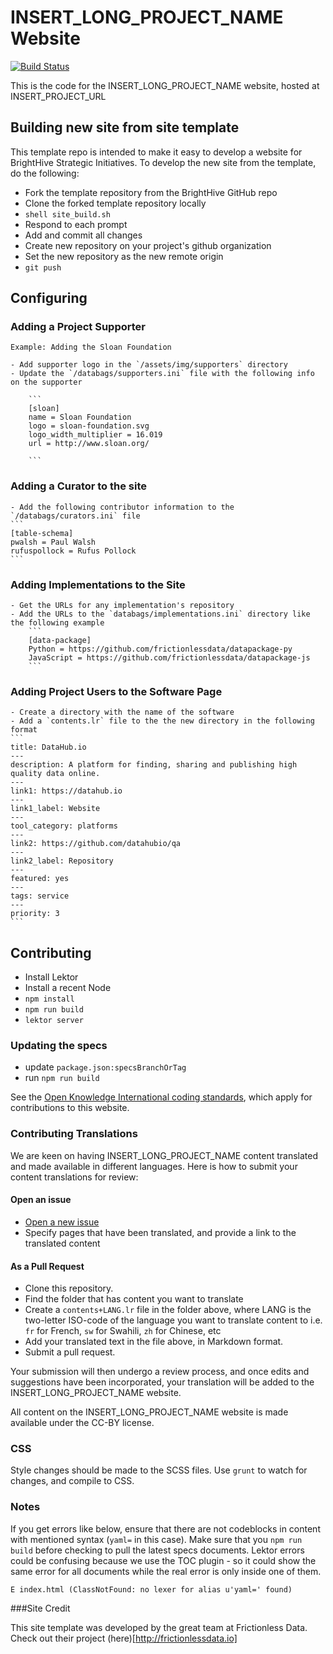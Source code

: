 # INSERT_LONG_PROJECT_NAME Website

[![Build Status](https://travis-ci.org/INSERT_PROJECT_NAME/website.svg)](https://travis-ci.org/INSERT_PROJECT_NAME/website)

This is the code for the INSERT_LONG_PROJECT_NAME website, hosted at INSERT_PROJECT_URL

## Building new site from site template
This template repo is intended to make it easy to develop a website for BrightHive Strategic Initiatives. To develop the new site from the template, do the following:

- Fork the template repository from the BrightHive GitHub repo
- Clone the forked template repository locally
- `shell site_build.sh`
- Respond to each prompt
- Add and commit all changes
- Create new repository on your project's github organization
- Set the new repository as the new remote origin 
- `git push`

## Configuring

### Adding a Project Supporter

	Example: Adding the Sloan Foundation

	- Add supporter logo in the `/assets/img/supporters` directory
	- Update the `/databags/supporters.ini` file with the following info on the supporter

		```
		[sloan]
		name = Sloan Foundation
		logo = sloan-foundation.svg
		logo_width_multiplier = 16.019
		url = http://www.sloan.org/

		```
### Adding a Curator to the site
	
	- Add the following contributor information to the `/databags/curators.ini` file
	```
	[table-schema]
	pwalsh = Paul Walsh
	rufuspollock = Rufus Pollock
	```

### Adding Implementations to the Site

	- Get the URLs for any implementation's repository
	- Add the URLs to the `databags/implementations.ini` directory like the following example
		```
		[data-package]
		Python = https://github.com/frictionlessdata/datapackage-py
		JavaScript = https://github.com/frictionlessdata/datapackage-js
		```
### Adding Project Users to the Software Page

	- Create a directory with the name of the software
	- Add a `contents.lr` file to the the new directory in the following format
	```
	title: DataHub.io
	---
	description: A platform for finding, sharing and publishing high quality data online.
	---
	link1: https://datahub.io
	---
	link1_label: Website
	---
	tool_category: platforms
	---
	link2: https://github.com/datahubio/qa
	---
	link2_label: Repository
	---
	featured: yes
	---
	tags: service
	---
	priority: 3
	```

## Contributing

- Install Lektor
- Install a recent Node
- `npm install`
- `npm run build`
- `lektor server`

### Updating the specs

- update `package.json:specsBranchOrTag`
- run `npm run build`

See the [Open Knowledge International coding standards](https://github.com/okfn/coding-standards), which apply for contributions to this website.

### Contributing Translations

We are keen on having INSERT_LONG_PROJECT_NAME content translated and made available in different languages. Here is how to submit your content translations for review:

#### Open an issue

- [Open a new issue](https://github.com/INSERT_PROJECT_GITHUB_ORG/website/github/issues/new?title=New%20Content%20Translations%20For%20Review&body=bar)
- Specify pages that have been translated, and provide a link to the translated content

#### As a Pull Request

- Clone this repository.
- Find the folder that has content you want to translate
- Create a `contents+LANG.lr` file in the folder above, where LANG is the two-letter ISO-code of the language you want to translate content to i.e. `fr` for French, `sw` for Swahili, `zh` for Chinese, etc
- Add your translated text in the file above, in Markdown format.
- Submit a pull request.

Your submission will then undergo a review process, and once edits and suggestions have been incorporated, your translation will be added to the INSERT_LONG_PROJECT_NAME website.

All content on the INSERT_LONG_PROJECT_NAME website is made available under the CC-BY license.

### CSS

Style changes should be made to the SCSS files. Use `grunt` to watch for changes, and compile to CSS.

### Notes

If you get errors like below, ensure that there are not codeblocks in content with mentioned syntax (`yaml=` in this case). Make sure that you `npm run build` before checking to pull the latest specs documents. Lektor errors could be confusing because we use the TOC plugin - so it could show the same error for all documents while the real error is only inside one of them.

```
E index.html (ClassNotFound: no lexer for alias u'yaml=' found)
```

###Site Credit

This site template was developed by the great team at Frictionless Data. Check out their project (here)[http://frictionlessdata.io]
